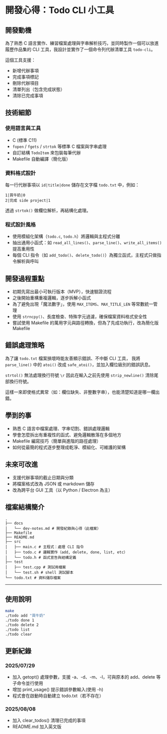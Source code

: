 # 開發心得：Todo CLI 小工具

## 開發動機

為了熟悉 C 語言實作、練習檔案處理與字串解析技巧，並同時製作一個可以放進履歷作品集的 CLI 工具，我設計並實作了一個命令列代辦清單工具 `todo-cli`。

這個工具支援：
- 新增代辦事項
- 完成事項標記
- 刪除代辦項目
- 清單列出（包含完成狀態）
- 清除已完成事項


## 技術細節

### 使用語言與工具

- C (標準 C11)
- `fopen` / `fgets` / `strtok` 等標準 C 檔案與字串處理
- 自訂結構 `TodoItem` 來包裝每筆代辦
- Makefile 自動編譯（簡化版）

### 資料格式設計

每一行代辦事項以 `id|title|done` 儲存在文字檔 `todo.txt` 中，例如：

    1|買牛奶|0
    2|完成 side project|1

透過 `strtok()` 做欄位解析，再結構化處理。

### 程式設計風格

- 使用模組化架構（`todo.c`, `todo.h`）將邏輯與主程式分離
- 抽出通用小函式：如 `read_all_lines()`、`parse_line()`、`write_all_items()` 提高重用性
- 每個 CLI 指令（如 `add_todo()`、`delete_todo()`）為獨立函式，主程式只做指令解析與呼叫


## 開發過程重點

- 初期先寫出最小可執行版本（MVP），快速驗證流程
- 之後開始重構重複邏輯，逐步拆解小函式
- 為了避免出現「魔法數字」，使用 `MAX_ITEMS`、`MAX_TITLE_LEN` 等常數統一管理
- 使用 `strncpy()`、長度檢查、特殊字元過濾，確保檔案資料格式安全性
- 嘗試使用 Makefile 的萬用字元與路徑轉換，但為了先成功執行，改為簡化版 Makefile


## 錯誤處理策略

為了讓 `todo.txt` 檔案損壞時能友善顯示錯誤、不中斷 CLI 工具，
我將 `parse_line()` 中的 `atoi()` 改成 `safe_atoi()`，並加入欄位級別的錯誤訊息。

`strtol()` 無法處理換行符號 `\r` 因此在輸入之前先使用 `strip_newline()` 清除尾部換行符號。

這樣一來即使格式異常（如：欄位缺失、非整數字串），也能清楚知道是哪一欄出錯。


## 學到的事

- 熟悉 C 語言中檔案處理、字串切割、錯誤處理邏輯
- 學會怎麼拆出有重複性的函式、避免邏輯散落在多個地方
- Makefile 編寫技巧（簡單與進階的路徑處理）
- 如何從最簡的程式逐步整理成乾淨、模組化、可維護的架構


## 未來可改進

- 支援代辦事項的截止日期與分類
- 將檔案格式改為 JSON 或 markdown 儲存
- 改為跨平台 GUI 工具（以 Python / Electron 為主）


## 檔案結構簡介

```
.
├── docs
│   └── dev-notes.md # 開發紀錄與心得（此檔案）
├── Makefile
├── README.md
├── src
│   ├── main.c # 主程式：處理 CLI 指令
│   ├── todo.c # 邏輯實作（add, delete, done, list, etc）
│   └── todo.h # 函式宣告與結構定義
├── test
│   ├── test.cpp # 測試用檔案
│   └── test.sh # shell 測試腳本
└── todo.txt # 資料儲存檔案
```

---

## 使用說明

```bash
make
./todo add "買牛奶"
./todo done 1
./todo delete 2
./todo list
./todo clear
```


## 更新紀錄

### 2025/07/29
- 加入 getopt() 處理參數，支援 -a、-d、-m、-l，可與原本的 add、delete 等子命令並行使用
- 增加 print_usage() 提示錯誤參數輸入(使用 -h)
- 程式會在啟動時自動建立 todo.txt（若不存在）

### 2025/08/08
- 加入 clear_todos() 清理已完成的事項
- README.md 加入英文版
